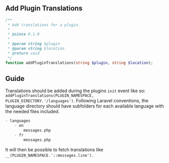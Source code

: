 ## Add Plugin Translations
```php
/**
 * Add translations for a plugin.
 *
 * @since 0.1.0
 *
 * @param string $plugin
 * @param string $location
 * @return void
 */
function addPluginTranslations(string $plugin, string $location);
```

## Guide
Translations should be added during the plugins `init` event like so: `addPluginTranslations(PLUGIN_NAMESPACE, PLUGIN_DIRECTORY.'/languages')`. Following Laravel conventions, the language directory should have subfolders for each available language with the needed files included.

```php
- languages
 	- en
 		messages.php
 	- fr
 		messages.php
```
It will then be possible to fetch translations like `__(PLUGIN_NAMESPACE.'::messages.line')`.